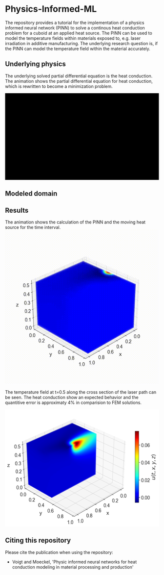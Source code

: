 # Physics-Informed-ML
The repository provides a tutorial for the implementation of a physics informed neural network (PINN) to solve a continous heat conduction problem for a cuboid at an applied heat source. The PINN can be used to model the temperature fields within materials exposed to, e.g. laser irradiation in additive manufacturing. The underlying research question is, if the PINN can model the temperature field within the material accurately. 

## Underlying physics
The underlying solved partial differential equation is the heat conduction. The animation shows the partial differential equation for heat conduction, which is rewritten to become a minimization problem.

!['dfd'](Images/Video_manim_PDE_Heat.gif)


## Modeled domain


## Results
The animation shows the calculation of the PINN and the moving heat source for the time interval. 
![Caption](Images/Video_3D.gif)

The temperature field at t=0.5 along the cross section of the laser path can be seen. The heat conduction show an expected behavior and the quantitive error is approximaty 4% in comparision to FEM solutions. 

![alt text](https://github.com/J-wq/Physics-Informed-ML/blob/main/Images/PINN_simulation_cross_section.png?raw=true)


## Citing this repository
Please cite the publication when using the repository:
- Voigt and Moeckel, 'Physic informed neural networks for heat conduction modeling in material processing and production'

